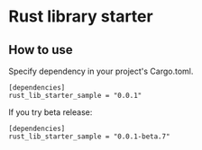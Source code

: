 # Rust library starter

## How to use

Specify dependency in your project's Cargo.toml.

<!-- replace start -->
    [dependencies]
    rust_lib_starter_sample = "0.0.1"

If you try beta release:

    [dependencies]
    rust_lib_starter_sample = "0.0.1-beta.7"
<!-- replace end -->
